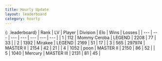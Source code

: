 ```yaml
---
title: Hourly Update
layout: leaderboard
category: hourly
---
```


{: .leaderboard}
| Rank | LV | Player | Division | Elo | Wins | Losses |
| --- | --- | --- | --- | --- | --- | --- |
| <span data-change="0">1</span> | 112 | <span title="ID: 748055">Mommy Ceroba</span> | LEGEND | <span data-change="0">2208</span> | <span data-change="0">77</span> | <span data-change="0">33</span> |
| <span data-change="0">2</span> | 1392 | <span title="ID: 416373">Mirakee</span> | LEGEND | <span data-change="0">2169</span> | <span data-change="0">51</span> | <span data-change="0">17</span> |
| <span data-change="0">3</span> | 565 | <span title="ID: 544038">297974</span> | MASTER II | <span data-change="0">2154</span> | <span data-change="0">42</span> | <span data-change="0">21</span> |
| <span data-change="0">4</span> | 1052 | <span title="ID: 540690">poon</span> | MASTER II | <span data-change="0">2150</span> | <span data-change="0">86</span> | <span data-change="0">52</span> |
| <span data-change="4">5</span> | 1040 | <span title="ID: 692745">Mercury</span> | MASTER III | <span data-change="16">2131</span> | <span data-change="1">81</span> | <span data-change="0">45</span> |